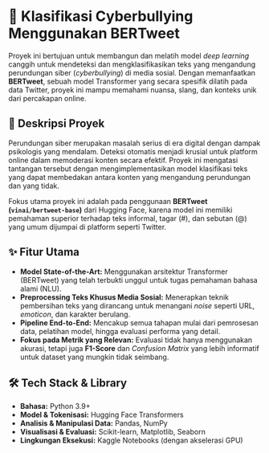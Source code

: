 # 💬 Klasifikasi Cyberbullying Menggunakan BERTweet

Proyek ini bertujuan untuk membangun dan melatih model *deep learning* canggih untuk mendeteksi dan mengklasifikasikan teks yang mengandung perundungan siber (*cyberbullying*) di media sosial. Dengan memanfaatkan **BERTweet**, sebuah model Transformer yang secara spesifik dilatih pada data Twitter, proyek ini mampu memahami nuansa, slang, dan konteks unik dari percakapan online.

## 📝 Deskripsi Proyek

Perundungan siber merupakan masalah serius di era digital dengan dampak psikologis yang mendalam. Deteksi otomatis menjadi krusial untuk platform online dalam memoderasi konten secara efektif. Proyek ini mengatasi tantangan tersebut dengan mengimplementasikan model klasifikasi teks yang dapat membedakan antara konten yang mengandung perundungan dan yang tidak.

Fokus utama proyek ini adalah pada penggunaan **BERTweet (`vinai/bertweet-base`)** dari Hugging Face, karena model ini memiliki pemahaman superior terhadap teks informal, tagar (#), dan sebutan (@) yang umum dijumpai di platform seperti Twitter.

## ✨ Fitur Utama

* **Model State-of-the-Art:** Menggunakan arsitektur Transformer (BERTweet) yang telah terbukti unggul untuk tugas pemahaman bahasa alami (NLU).
* **Preprocessing Teks Khusus Media Sosial:** Menerapkan teknik pembersihan teks yang dirancang untuk menangani *noise* seperti URL, *emoticon*, dan karakter berulang.
* **Pipeline End-to-End:** Mencakup semua tahapan mulai dari pemrosesan data, pelatihan model, hingga evaluasi performa yang detail.
* **Fokus pada Metrik yang Relevan:** Evaluasi tidak hanya menggunakan akurasi, tetapi juga **F1-Score** dan *Confusion Matrix* yang lebih informatif untuk dataset yang mungkin tidak seimbang.

## 🛠️ Tech Stack & Library

* **Bahasa:** Python 3.9+
* **Model & Tokenisasi:** Hugging Face Transformers
* **Analisis & Manipulasi Data:** Pandas, NumPy
* **Visualisasi & Evaluasi:** Scikit-learn, Matplotlib, Seaborn
* **Lingkungan Eksekusi:** Kaggle Notebooks (dengan akselerasi GPU)

